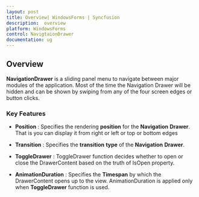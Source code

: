 ```yaml
---
layout: post
title: Overview| WindowsForms | Syncfusion
description:  overview
platform: WindowsForms
control: NavigtaionDrawer 
documentation: ug
---
```


## Overview 

**NavigationDrawer** is a sliding panel menu to navigate between major modules of the application.  Most of the time the Navigation Drawer will be hidden and can be shown by swiping from any of the four screen edges or button clicks.

### Key Features

* **Position** : Specifies the rendering **position** for the **Navigation** **Drawer**. That is you can display it from right or left or top or bottom edges

* **Transition** : Specifies the **transition** **type** of the **Navigation** **Drawer**. 

* **ToggleDrawer** : ToggleDrawer function decides whether to open or close the DrawerContent based on the truth of IsOpen property.

* **AnimationDuration** : Specifies the **Timespan** by which the DrawerContent opens up to the view. AnimationDuration is applied only when **ToggleDrawer** function is used.


